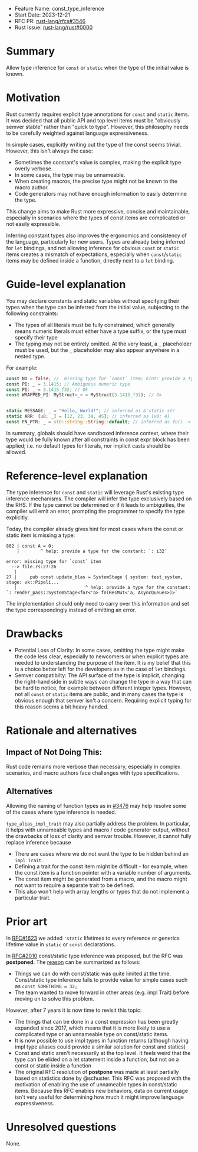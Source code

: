 - Feature Name: const_type_inference
- Start Date: 2023-12-21
- RFC PR: [rust-lang/rfcs#3546](https://github.com/rust-lang/rfcs/pull/3546)
- Rust Issue: [rust-lang/rust#0000](https://github.com/rust-lang/rust/issues/0000)

# Summary
[summary]: #summary

Allow type inference for `const` or `static` when the type of the initial value is known.

# Motivation
[motivation]: #motivation

Rust currently requires explicit type annotations for `const` and `static` items.
It was decided that all public API and top level items must be "obviously semver stable" rather than "quick to type". However, this philosophy needs to be carefully weighted against
language expressiveness.


In simple cases, explicitly writing out
the type of the const seems trivial. However, this isn't always the case:

- Sometimes the constant's value is complex, making the explicit type overly verbose.
- In some cases, the type may be unnameable.
- When creating macros, the precise type might not be known to the macro author.
- Code generators may not have enough information to easily determine the type.

This change aims to make Rust more expressive, concise and maintainable, especially in scenarios where the types of
const items are complicated or not easily expressible.

Inferring constant types also improves the ergonomics and consistency of the language, particularly for new users. Types are already being inferred for `let` bindings, and not allowing inference for obvious `const` or `static` items creates a mismatch of expectations, especially when `const`/`static` items may be defined inside a function, directly next to a `let` binding.


# Guide-level explanation
[guide-level-explanation]: #guide-level-explanation

You may declare constants and static variables without specifying their types when the type can be inferred
from the initial value, subjecting to the following constraints:
- The types of all literals must be fully constrained, which generally means numeric literals must either
  have a type suffix, or the type must specify their type
- The typing may not be entirely omitted. At the very least, a `_` placeholder must be used, but the `_` placeholder
  may also appear anywhere in a nested type.

For example:

```rs
const NO = false; //  missing type for `const` item; hint: provide a type or add `_` placeholder
const PI: _ = 3.1415; // Ambiguous numeric type
const PI: _ = 3.1415_f32; // Ok
const WRAPPED_PI: MyStruct<_> = MyStruct(3.1415_f32); // Ok


static MESSAGE: _ = "Hello, World!"; // inferred as &'static str
static ARR: [u8; _] = [12, 23, 34, 45]; // inferred as [u8; 4]
const FN_PTR: _ = std::string::String::default; // inferred as fn() -> String
```

In summary, globals should have sandboxed inference context, where their type would be fully known after all constraints in const expr block has been applied; i.e. no default types for literals, nor implicit casts should be allowed.

# Reference-level explanation
[reference-level-explanation]: #reference-level-explanation


The type inference for `const` and `static` will leverage Rust's existing type inference mechanisms. The compiler will infer the type exclusively based on the RHS. If the type cannot be determined or if it leads to ambiguities, the compiler will emit an error, prompting the programmer to specify the type explicitly.


Today, the compiler already gives hint for most cases where the const or static item is missing a type:

```
802 | const A = 0;
    |        ^ help: provide a type for the constant: `: i32`
```


```
error: missing type for `const` item                                                     
  --> file.rs:27:26
   |
27 |     pub const update_blas = SystemStage { system: test_system, stage: vk::Pipeli... 
   |                          ^ help: provide a type for the constant: `: render_pass::SystemStage<for<'a> fn(ResMut<'a, AsyncQueues>)>`
```

The implementation should only need to carry over this information and set the type correspondingly
instead of emitting an error.


# Drawbacks
[drawbacks]: #drawbacks

- Potential Loss of Clarity: In some cases, omitting the type might make the code less clear,
  especially to newcomers or when explicit types are needed to understanding the purpose of the item.
  It is my belief that this is a choice better left for the developers as in the case of `let` bindings.
- Semver compatibilty: The API surface of the type is implicit, changing the right-hand side in subtle ways can change the type in a way that can be hard to notice, for example between different integer types. 
  However, not all `const` or `static` items are public, and in many cases the type is obvious enough that semver isn't a concern. Requiring explicit typing for this reason seems a bit heavy handed.


# Rationale and alternatives
[rationale-and-alternatives]: #rationale-and-alternatives

## Impact of Not Doing This:

Rust code remains more verbose than necessary, especially in complex scenarios, and macro authors face challenges with type specifications.

## Alternatives

Allowing the naming of function types as in [#3476](https://github.com/rust-lang/rfcs/pull/3476) may help resolve some of the cases where type inference is needed.

`type_alias_impl_trait` may also partially address the problem. In particular, it helps with unnameable types
and macro / code generator output, without the drawbacks of loss of clarity and semvar trouble.
However, it cannot fully replace inference because
- There are cases where we do not want the type to be hidden behind an `impl Trait`.
- Defining a trait for the const item might be difficult - for example, when the
  const item is a function pointer with a variable number of arguments.
- The const item might be generated from a macro, and the macro might not
  want to require a separate trait to be defined.
- This also won't help with array lengths or types that do not implement a particular trait.

# Prior art
[prior-art]: #prior-art

In [RFC#1623](https://github.com/rust-lang/rfcs/pull/1623) we added `'static` lifetimes to every reference or generics lifetime value in `static` or `const` declarations.

In [RFC#2010](https://github.com/rust-lang/rfcs/pull/2010) const/static type inference
was proposed, but the RFC was **postponed**. The [reason](https://github.com/rust-lang/rfcs/pull/2010#issuecomment-325827854) can be summarized as follows:

- Things we can do with const/static was quite limited at the time.
Const/static type inference fails to provide value for simple cases such as `const SOMETHING = 32;`
- The team wanted to move forward in other areas (e.g. impl Trait) before moving on to solve this problem.

However, after 7 years it is now time to revisit this topic:

- The things that can be done in a const expression has been greatly expanded since
  2017, which means that it is more likely to use a complicated type or an unnameable type on const/static items.
- It is now possible to use impl types in function returns (although having impl type aliases could provide a similar solution for const and statics)
- Const and static aren't necessarily at the top level. It feels weird that the type can be elided on a let statement inside a function, but not on a const or static inside a function
- The original RFC resolution of **postpone** was made at least partially based on
  statistics done by @schuster. This RFC was proposed with the motivation of enabling the use
  of unnameable types in const/static items. Because this RFC enables new behaviors,
  data on current usage isn't very useful for determining how much it might improve language
  expressiveness.



# Unresolved questions
[unresolved-questions]: #unresolved-questions

None.
